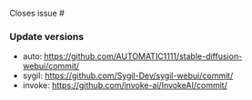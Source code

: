 <!--
Have you created an issue before opening a merge request???
https://github.com/AbdBarho/stable-diffusion-webui-docker#contributing
Please create one so we can discuss it, I don't want your effort to go to waste.
-->

Closes issue #

### Update versions

- auto: https://github.com/AUTOMATIC1111/stable-diffusion-webui/commit/
- sygil: https://github.com/Sygil-Dev/sygil-webui/commit/
- invoke: https://github.com/invoke-ai/InvokeAI/commit/
